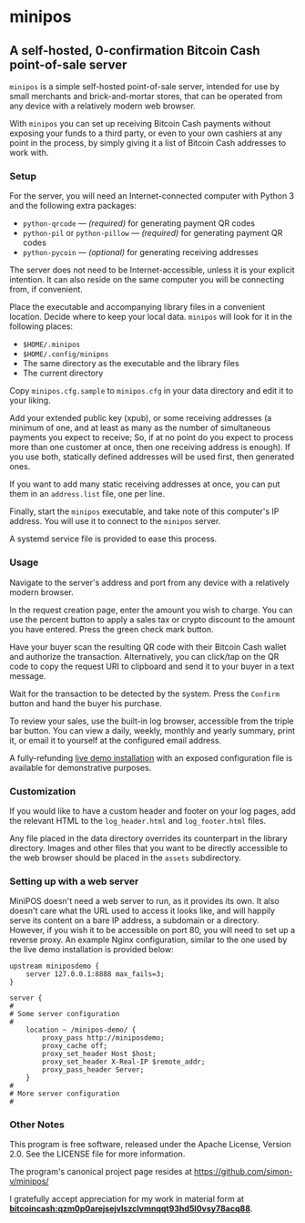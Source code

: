 # minipos
## A self-hosted, 0-confirmation Bitcoin Cash point-of-sale server

`minipos` is a simple self-hosted point-of-sale server, intended for use by small merchants and brick-and-mortar stores, that can be operated from any device with a relatively modern web browser.

With `minipos` you can set up receiving Bitcoin Cash payments without exposing your funds to a third party, or even to your own cashiers at any point in the process, by simply giving it a list of Bitcoin Cash addresses to work with.

### Setup

For the server, you will need an Internet-connected computer with Python 3 and the following extra packages:

* `python-qrcode` — _(required)_ for generating payment QR codes
* `python-pil` or `python-pillow` — _(required)_ for generating payment QR codes
* `python-pycoin` — _(optional)_ for generating receiving addresses

The server does not need to be Internet-accessible, unless it is your explicit intention. It can also reside on the same computer you will be connecting from, if convenient.

Place the executable and accompanying library files in a convenient location. Decide where to keep your local data. `minipos` will look for it in the following places:

* `$HOME/.minipos`
* `$HOME/.config/minipos`
* The same directory as the executable and the library files
* The current directory

Copy `minipos.cfg.sample` to `minipos.cfg` in your data directory and edit it to your liking.

Add your extended public key (xpub), or some receiving addresses (a minimum of one, and at least as many as the number of simultaneous payments you expect to receive; So, if at no point do you expect to process more than one customer at once, then one receiving address is enough). If you use both, statically defined addresses will be used first, then generated ones.

If you want to add many static receiving addresses at once, you can put them in an `address.list` file, one per line.

Finally, start the `minipos` executable, and take note of this computer's IP address. You will use it to connect to the `minipos` server.

A systemd service file is provided to ease this process.

### Usage

Navigate to the server's address and port from any device with a relatively modern browser.

In the request creation page, enter the amount you wish to charge. You can use the percent button to apply a sales tax or crypto discount to the amount you have entered. Press the green check mark button.

Have your buyer scan the resulting QR code with their Bitcoin Cash wallet and authorize the transaction. Alternatively, you can click/tap on the QR code to copy the request URI to clipboard and send it to your buyer in a text message.

Wait for the transaction to be detected by the system. Press the `Confirm` button and hand the buyer his purchase.

To review your sales, use the built-in log browser, accessible from the triple bar button. You can view a daily, weekly, monthly and yearly summary, print it, or email it to yourself at the configured email address.

A fully-refunding [live demo installation](https://simonvolpert.com/minipos-demo/) with an exposed configuration file is available for demonstrative purposes.

### Customization

If you would like to have a custom header and footer on your log pages, add the relevant HTML to the `log_header.html` and `log_footer.html` files.

Any file placed in the data directory overrides its counterpart in the library directory. Images and other files that you want to be directly accessible to the web browser should be placed in the `assets` subdirectory.

### Setting up with a web server

MiniPOS doesn't need a web server to run, as it provides its own. It also doesn't care what the URL used to access it looks like, and will happily serve its content on a bare IP address, a subdomain or a directory. However, if you wish it to be accessible on port 80, you will need to set up a reverse proxy. An example Nginx configuration, similar to the one used by the live demo installation is provided below:

    upstream miniposdemo {
        server 127.0.0.1:8888 max_fails=3;
    }
    
    server {
    #
    # Some server configuration
    #
        location ~ /minipos-demo/ {
            proxy_pass http://miniposdemo;
            proxy_cache off;
            proxy_set_header Host $host;
            proxy_set_header X-Real-IP $remote_addr;
            proxy_pass_header Server;
        }
    #
    # More server configuration
    #

### Other Notes

This program is free software, released under the Apache License, Version 2.0. See the LICENSE file for more information.

The program's canonical project page resides at https://github.com/simon-v/minipos/

I gratefully accept appreciation for my work in material form at __[bitcoincash:qzm0p0arejsejvlszclvmnqqt93hd5l0vsy78acq88](bitcoincash:qzm0p0arejsejvlszclvmnqqt93hd5l0vsy78acq88)__.
